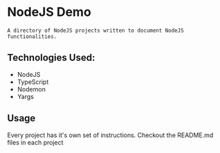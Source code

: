 # NodeJS Demo
    A directory of NodeJS projects written to document NodeJS functionalities.

## Technologies Used:
- NodeJS
- TypeScript
- Nodemon
- Yargs

## Usage
Every project has it's own set of instructions. Checkout the README.md files in each project 